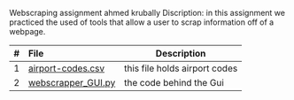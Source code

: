 Webscraping assignment
ahmed krubally
Discription: in this assignment we practiced the used of tools that allow a user to scrap information off of a webpage.



|   #   | File            | Description             |
| :---: | :--------------- | ---------------------- |
|   1   |  [airport-codes.csv](airport-codes.csv)    | this file holds airport codes  |
|   2   |   [webscrapper_GUI.py](Webscrapper_Gui.py)   | the code behind the Gui  |

